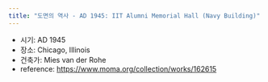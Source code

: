 ```yaml
---
title: "도면의 역사 - AD 1945: IIT Alumni Memorial Hall (Navy Building)"
---
```


- 시기: AD 1945
- 장소: Chicago, Illinois
- 건축가: Mies van der Rohe
- reference: <https://www.moma.org/collection/works/162615>
